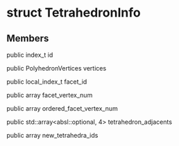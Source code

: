 # struct TetrahedronInfo


## Members

public index_t id

public PolyhedronVertices vertices

public local_index_t facet_id

public array facet_vertex_num

public array ordered_facet_vertex_num

public std::array<absl::optional<PolyhedronFacet>, 4> tetrahedron_adjacents

public array new_tetrahedra_ids



